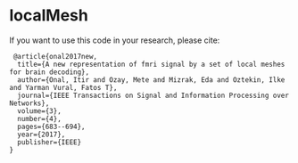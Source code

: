 # localMesh

If you want to use this code in your research, please cite:
```
 @article{onal2017new,
  title={A new representation of fmri signal by a set of local meshes for brain decoding},
  author={Onal, Itir and Ozay, Mete and Mizrak, Eda and Oztekin, Ilke and Yarman Vural, Fatos T},
  journal={IEEE Transactions on Signal and Information Processing over Networks},
  volume={3},
  number={4},
  pages={683--694},
  year={2017},
  publisher={IEEE}
}
```
